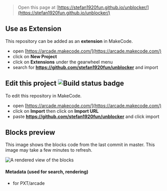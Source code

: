  


> Open this page at [https://stefan1920fun.github.io/unblocker/](https://stefan1920fun.github.io/unblocker/)

## Use as Extension

This repository can be added as an **extension** in MakeCode.

* open [https://arcade.makecode.com/](https://arcade.makecode.com/)
* click on **New Project**
* click on **Extensions** under the gearwheel menu
* search for **https://github.com/stefan1920fun/unblocker** and import

## Edit this project ![Build status badge](https://github.com/stefan1920fun/unblocker/workflows/MakeCode/badge.svg)

To edit this repository in MakeCode.

* open [https://arcade.makecode.com/](https://arcade.makecode.com/)
* click on **Import** then click on **Import URL**
* paste **https://github.com/stefan1920fun/unblocker** and click import

## Blocks preview

This image shows the blocks code from the last commit in master.
This image may take a few minutes to refresh.

![A rendered view of the blocks](https://github.com/stefan1920fun/unblocker/raw/master/.github/makecode/blocks.png)

#### Metadata (used for search, rendering)

* for PXT/arcade
<script src="https://makecode.com/gh-pages-embed.js"></script><script>makeCodeRender("{{ site.makecode.home_url }}", "{{ site.github.owner_name }}/{{ site.github.repository_name }}");</script>
